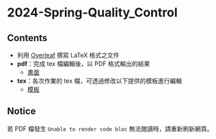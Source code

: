 # 2024-Spring-Quality_Control

## Contents
* 利用 [Overleaf](https://www.overleaf.com) 撰寫 LaTeX 格式之文件
* **pdf**：完成 tex 檔編輯後，以 PDF 格式輸出的結果
  * [書面](https://github.com/pcchiu03/24Spring-Quality_Control/tree/main/pdf)
* **tex**：各次作業的 tex 檔，可透過修改以下提供的模板進行編輯
  * [模板](https://github.com/pcchiu03/24Spring-Quality_Control/tree/main/tex/QC_HW%20template)


## Notice
若 PDF 檔發生 `Unable to render code bloc` 無法閱讀時，請重新刷新網頁。
